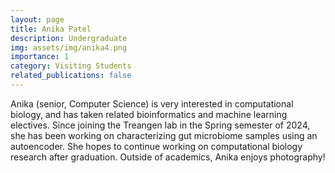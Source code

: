 ```yaml
---
layout: page
title: Anika Patel
description: Undergraduate
img: assets/img/anika4.png
importance: 1
category: Visiting Students
related_publications: false
---
```


Anika (senior, Computer Science) is very interested in computational biology, and has taken related bioinformatics and machine learning electives. Since joining the Treangen lab in the Spring semester of 2024, she has been working on characterizing gut microbiome samples using an autoencoder. She hopes to continue working on computational biology research after graduation. Outside of academics, Anika enjoys photography!
